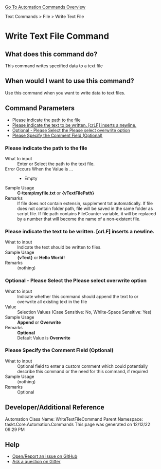 <!--TITLE: Write Text File Command -->
<!-- SUBTITLE: a command in the Text Commands group. -->
[Go To Automation Commands Overview](/automation-commands.md)


Text Commands &gt; File &gt; Write Text File


# Write Text File Command


## What does this command do?
This command writes specified data to a text file


## When would I want to use this command?
Use this command when you want to write data to text files.


## Command Parameters
- [Please indicate the path to the file](#param_0)
- [Please indicate the text to be written. [crLF] inserts a newline.](#param_1)
- [Optional - Please Select the Please select overwrite option](#param_2)
- [Please Specify the Comment Field (Optional)](#param_3)


<a id="param_0"></a>
### Please indicate the path to the file


<dl>
<dt>What to input</dt><dd>Enter or Select the path to the text file.</dd>
<dt>Error Occurs When the Value is ...</dt><dd><ul>
<li>Empty</li>
</ul></dd><dt>Sample Usage</dt><dd><strong>C:\temp\myfile.txt</strong> or <strong>{vTextFilePath}</strong></dd>
<dt>Remarks</dt><dd>If file does not contain extensin, supplement txt automatically.
If file does not contain folder path, file will be saved in the same folder as script file.
If file path contains FileCounter variable, it will be replaced by a number that will become the name of a non-existent file.</dd>
</dl>




<a id="param_1"></a>
### Please indicate the text to be written. [crLF] inserts a newline.


<dl>
<dt>What to input</dt><dd>Indicate the text should be written to files.</dd>
<dt>Sample Usage</dt><dd><strong>{vText}</strong> or <strong>Hello World!</strong></dd>
<dt>Remarks</dt><dd>(nothing)</dd>
</dl>




<a id="param_2"></a>
### Optional - Please Select the Please select overwrite option


<dl>
<dt>What to input</dt><dd>Indicate whether this command should append the text to or overwrite all existing text in the file</dd>
<dt>Value</dt><dd>Selection Values (Case Sensitive: No, Whilte-Space Sensitive: Yes)</dd>
<dt>Sample Usage</dt><dd><strong>Append</strong> or  <strong>Overwrite</strong></dd>
<dt>Remarks</dt><dd><strong>Optional</strong><br>Default Value is <strong>Overwrite</strong></dd>
</dl>




<a id="param_3"></a>
### Please Specify the Comment Field (Optional)


<dl>
<dt>What to input</dt><dd>Optional field to enter a custom comment which could potentially describe this command or the need for this command, if required</dd>
<dt>Sample Usage</dt><dd>(nothing)</dd>
<dt>Remarks</dt><dd>Optional</dd>
</dl>




## Developer/Additional Reference
Automation Class Name: WriteTextFileCommand
Parent Namespace: taskt.Core.Automation.Commands
This page was generated on 12/12/22 09:29 PM


## Help
- [Open/Report an issue on GitHub](https://github.com/rcktrncn/taskt/issues/new)
- [Ask a question on Gitter](https://gitter.im/taskt-rpa/Lobby)
